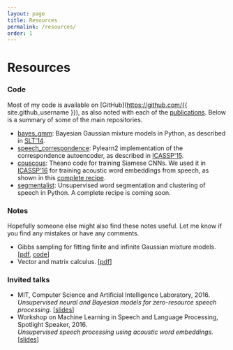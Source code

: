 ```yaml
---
layout: page
title: Resources
permalink: /resources/
order: 1
---
```


# Resources

### Code

Most of my code is available on [GitHub](https://github.com/{{ site.github_username }}), as also noted with each of the [publications]({{site.url}}/publications/). Below is a summary of some of the main repositories.

- [bayes_gmm](https://github.com/kamperh/bayes_gmm): Bayesian Gaussian mixture models in Python, as described in [SLT'14]({{site.url}}/papers/kamper+jansen+king+goldwater_slt2014.pdf).
- [speech_correspondence](https://github.com/kamperh/speech_correspondence): Pylearn2 implementation of the correspondence autoencoder, as described in [ICASSP'15](({{site.url}}/papers/kamper+elsner+jansen+goldwater_icassp2015.pdf)).
- [couscous](https://github.com/kamperh/couscous):  Theano code for training Siamese CNNs. We used it in [ICASSP'16]({{site.url}}/papers/kamper+wang+livescu_icassp2016.pdf) for training acoustic word embeddings from speech, as shown in this [complete recipe](https://github.com/kamperh/recipe_swbd_wordembeds).
- [segmentalist](https://github.com/kamperh/segmentalist): Unsupervised word segmentation and clustering of speech in Python. A complete recipe is coming soon.


### Notes

Hopefully someone else might also find these notes useful. Let me know if you find any mistakes or have any comments.

- Gibbs sampling for fitting finite and infinite Gaussian mixture models.
  [[pdf]({{site.url}}/notes/kamper_bayesgmm15.pdf), [code](https://github.com/kamperh/bayes_gmm)]
- Vector and matrix calculus.
  [[pdf]({{site.url}}/notes/kamper_matrixcalculus13.pdf)]


### Invited talks

- MIT, Computer Science and Artificial Intelligence Laboratory, 2016.  
*Unsupervised neural and Bayesian models for zero-resource speech processing.* [[slides]({{site.url}}/slides/kamper_mit2016_talk.pdf)]
- Workshop on Machine Learning in Speech and Language Processing, Spotlight Speaker, 2016.  
*Unsupervised speech processing using acoustic word embeddings.* [[slides]({{site.url}}/slides/kamper_mlslp2016_talk.pdf)]
